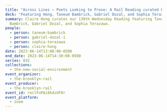 ```yaml
---
title: "Across Lines — Poets Looking to Prose: A Rail Reading curated by Claire Hong"
deck: "Featuring Hong, Taneum Bambrick, Gabriel Dozal, and Sophia Terazawa "
summary: Claire Hong curates our 139th Wednesday Reading featuring Taneum
  Bambrick, Gabriel Dozal, and Sophia Terazawa.
people:
  - person: taneum-bambrick
  - person: gabriel-dozal-1
  - person: sophia-terazawa
  - person: claire-hong
date: 2023-06-14T13:00:00-0500
end_date: 2023-06-14T14:30:00-0500
series: 832
collections:
  - the-new-social-environment
event_organizer:
  - the-brooklyn-rail
event_producer:
  - the-brooklyn-rail
event_id: reclFoPAi8kdzUF0r
event_platform:
  - zoom
---
```

